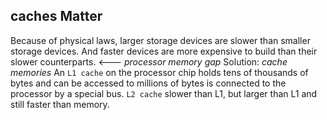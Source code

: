 ## caches Matter ##
Because of physical laws, larger storage devices are slower than smaller storage devices. And faster devices are more
expensive to build than their slower counterparts.  <---  <i>processor memory gap</i>
Solution:
<i>cache memories</i>
An `L1 cache` on the processor chip holds tens of thousands of bytes and can be accessed to millions of bytes is connected
to the processor by a special bus. `L2 cache` slower than L1, but larger than L1 and still faster than memory.

